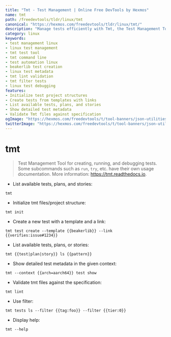 ```yaml
---
title: "Tmt - Test Management | Online Free DevTools by Hexmos"
name: tmt
path: /freedevtools/tldr/linux/tmt
canonical: "https://hexmos.com/freedevtools/tldr/linux/tmt/"
description: "Manage tests efficiently with Tmt, the Test Management Tool for Linux. Create, run, and debug tests with ease. Free online tool, no registration required."
category: linux
keywords:
- test management linux
- linux test management
- tmt test tool
- tmt command line
- test automation linux
- beakerlib test creation
- linux test metadata
- tmt lint validation
- tmt filter tests
- linux test debugging
features:
- Initialize test project structures
- Create tests from templates with links
- List available tests, plans, and stories
- Show detailed test metadata
- Validate Tmt files against specification
ogImage: "https://hexmos.com/freedevtools/t/tool-banners/json-utilities-banner.png"
twitterImage: "https://hexmos.com/freedevtools/t/tool-banners/json-utilities-banner.png"
---
```


# tmt

> Test Management Tool for creating, running, and debugging tests.
> Some subcommands such as `run`, `try`, etc. have their own usage documentation.
> More information: <https://tmt.readthedocs.io>.

- List available tests, plans, and stories:

`tmt`

- Initialize tmt files/project structure:

`tmt init`

- Create a new test with a template and a link:

`tmt test create --template {{beakerlib}} --link {{verifies:issue#1234}}`

- List available tests, plans, or stories:

`tmt {{test|plan|story}} ls {{pattern}}`

- Show detailed test metadata in the given context:

`tmt --context {{arch=aarch64}} test show`

- Validate tmt files against the specification:

`tmt lint`

- Use filter:

`tmt tests ls --filter {{tag:foo}} --filter {{tier:0}}`

- Display help:

`tmt --help`
